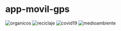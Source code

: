 # app-movil-gps

![organicos](https://user-images.githubusercontent.com/66534512/182672297-12434858-6467-478d-87bb-ade29790a1a4.jpg)
![reciclaje](https://user-images.githubusercontent.com/66534512/182672301-11e18541-4a07-404c-a747-a55d27401b8a.jpg)
![covid19](https://user-images.githubusercontent.com/66534512/182672305-b004430f-48b6-4cc8-963c-61f23ae76289.jpg)
![medioambiente](https://user-images.githubusercontent.com/66534512/182672307-7fc94945-b9e8-46a2-8dfe-f122e577decc.jpg)
